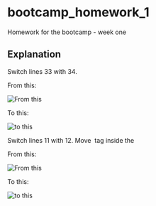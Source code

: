 # bootcamp_homework_1

Homework for the bootcamp - week one

## Explanation

Switch lines 33 with 34.

From this:

![From this](https://github.com/maksim-volkmann/bootcamp_homework_1/blob/main/solution/sol1.png)

To this:

![to this](https://github.com/maksim-volkmann/bootcamp_homework_1/blob/main/solution/sol2.png)

Switch lines 11 with 12. Move <img> tag inside the <div class="header-container">

From this:

![From this](https://github.com/maksim-volkmann/bootcamp_homework_1/blob/main/solution/sol3.png)

To this:

![to this](https://github.com/maksim-volkmann/bootcamp_homework_1/blob/main/solution/sol4.png)
